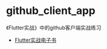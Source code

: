 # github_client_app

《Flutter实战》中的github客户端实战练习



- [Flutter实战电子书](https://book.flutterchina.club/)
